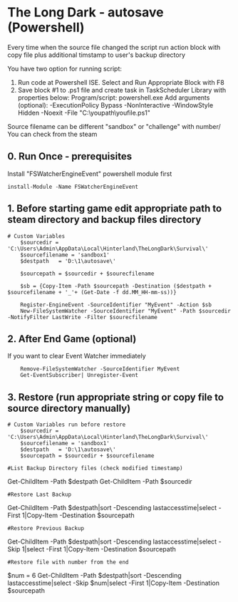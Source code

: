 # The Long Dark - autosave (Powershell)
                                    
   
Every time when the source file changed the script run action block with copy file plus additional timstamp to user's backup directory  

You have two option for running script:
1. Run code at Powershell ISE.
   Select and Run Appropriate Block with F8 
3. Save block #1 to .ps1 file and create task in TaskScheduler Library with properties below:
   Program/script: powershell.exe
   Add arguments (optional): -ExecutionPolicy Bypass -NonInteractive -WindowStyle Hidden -Noexit -File "C:\youpath\youfile.ps1"

Source filename can be different "sandbox" or "challenge" with number/ You can check from the steam 


## 0. Run Once - prerequisites
Install "FSWatcherEngineEvent" powershell module first
```
install-Module -Name FSWatcherEngineEvent
```

## 1. Before starting game edit appropriate path to steam directory and backup files directory
```
# Custom Variables 
    $sourcedir = 'C:\Users\Admin\AppData\Local\Hinterland\TheLongDark\Survival\'
    $sourcefilename = 'sandbox1'    
    $destpath   = 'D:\1\autosave\'

    $sourcepath = $sourcedir + $sourecfilename

    $sb = {Copy-Item -Path $sourcepath -Destination ($destpath + $sourcefilename + '_'+ (Get-Date -f dd.MM_HH-mm-ss))}

    Register-EngineEvent -SourceIdentifier "MyEvent" -Action $sb
    New-FileSystemWatcher -SourceIdentifier "MyEvent" -Path $sourcedir -NotifyFilter LastWrite -Filter $sourecfilename
```

## 2. After End Game (optional)
If you want to clear Event Watcher immediately
``` 
    Remove-FileSystemWatcher -SourceIdentifier MyEvent
    Get-EventSubscriber| Unregister-Event
``` 


## 3. Restore (run appropriate string or copy file to source directory manually)
```
# Custom Variables run before restore
    $sourcedir = 'C:\Users\Admin\AppData\Local\Hinterland\TheLongDark\Survival\'
    $sourcefilename = 'sandbox1'    
    $destpath   = 'D:\1\autosave\'
    $sourcepath = $sourcedir + $sourcefilename

#List Backup Directory files (check modified timestamp)
```
Get-ChildItem -Path $destpath
Get-ChildItem -Path $sourcedir    
```
#Restore Last Backup
```
Get-ChildItem -Path $destpath|sort -Descending lastaccesstime|select -First 1|Copy-Item -Destination $sourcepath
```
#Restore Previous Backup 
```
Get-ChildItem -Path $destpath|sort -Descending lastaccesstime|select -Skip 1|select -First 1|Copy-Item -Destination $sourcepath
```
#Restore file with number from the end
```
$num = 6
Get-ChildItem -Path $destpath|sort -Descending lastaccesstime|select -Skip $num|select -First 1|Copy-Item -Destination $sourcepath
```

